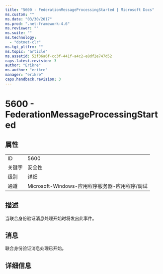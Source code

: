 ```yaml
---
title: "5600 - FederationMessageProcessingStarted | Microsoft Docs"
ms.custom: ""
ms.date: "03/30/2017"
ms.prod: ".net-framework-4.6"
ms.reviewer: ""
ms.suite: ""
ms.technology: 
  - "dotnet-clr"
ms.tgt_pltfrm: ""
ms.topic: "article"
ms.assetid: 52f36a6f-cc3f-441f-a4c2-e8df2e747d52
caps.latest.revision: 3
author: "Erikre"
ms.author: "erikre"
manager: "erikre"
caps.handback.revision: 3
---
```

# 5600 - FederationMessageProcessingStarted
## 属性  
  
|||  
|-|-|  
|ID|5600|  
|关键字|安全性|  
|级别|详细|  
|通道|Microsoft\-Windows\-应用程序服务器\-应用程序\/调试|  
  
## 描述  
 当联合身份验证消息处理开始时将发出此事件。  
  
## 消息  
 联合身份验证消息处理已开始。  
  
## 详细信息